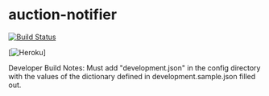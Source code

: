 # auction-notifier

[![Build Status](https://travis-ci.org/dellinger/auction-notifier-node.svg)](https://travis-ci.org/dellinger/auction-notifier-node)

[![Heroku](https://heroku-badge.herokuapp.com/?app=auction-house-notifier-server)]


Developer Build Notes:
Must add "development.json" in the config directory with the values of the dictionary defined in development.sample.json filled out.
